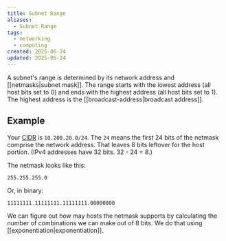 ```yaml
---
title: Subnet Range
aliases:
  - Subnet Range
tags:
  - networking
  - computing
created: 2025-06-24
updated: 2025-06-24
---
```


A subnet's range is determined by its network address and [[netmasks|subnet mask]]. The range starts with the lowest address (all host bits set to 0) and ends with the highest address (all host bits set to 1). The highest address is the [[broadcast-address|broadcast address]].

## Example

Your [CIDR](https://foldoc.org/cidr) is `10.200.20.0/24`.  The `24` means the first 24 bits of the netmask comprise the network address. That leaves 8 bits leftover for the host portion. (IPv4 addresses have 32 bits. 32 - 24 = 8.)

The netmask looks like this:

`255.255.255.0`

Or, in binary:

`11111111.11111111.11111111.00000000`

We can figure out how may hosts the netmask supports by calculating the number of combinations we can make out of 8 bits. We do that using [[exponentiation|exponentiation]].